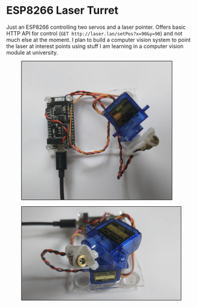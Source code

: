 # ESP8266 Laser Turret
Just an ESP8266 controlling two servos and a laser pointer. Offers basic HTTP API for control (`GET http://laser.lan/setPos?x=90&y=90`) and not much else at the moment. I plan to build a computer vision system to point the laser at interest points using stuff I am learning in a computer vision module at university.

<figure>
<img width="400" src="../Images/laser-1.png" alt="" style="border:1px solid black;"/>
<figcaption style="font-style: italic;">
</figcaption>
</figure>

<figure>
<img width="500" src="../Images/laser-2.png" alt="" style="border:1px solid black;"/>
<figcaption style="font-style: italic;">
</figcaption>
</figure>